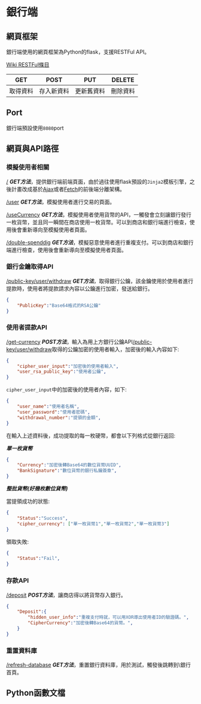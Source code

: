 # 銀行端

## 網頁框架

銀行端使用的網頁框架為Python的flask，支援RESTFul API。

[Wiki RESTFul條目](https://zh.wikipedia.org/wiki/%E8%A1%A8%E7%8E%B0%E5%B1%82%E7%8A%B6%E6%80%81%E8%BD%AC%E6%8D%A2)

| GET | POST | PUT | DELETE |
|-----|------|-----|--------|
| 取得資料 | 存入新資料 | 更新舊資料 | 刪除資料 |

## Port

銀行端預設使用`8080`port

## 網頁與API路徑

### 模擬使用者相關

[/](http://127.0.0.1:8080/) ***GET方法***，提供銀行端前端頁面，由於過往使用flask預設的`Jinja2`模板引擎，之後計畫改成基於[Ajax](https://developer.mozilla.org/zh-TW/docs/Web/Guide/AJAX)或者[Fetch](https://developer.mozilla.org/zh-TW/docs/Web/API/Fetch_API)的前後端分離架構。

[/user](http://127.0.0.1:8080/user) ***GET方法***，模擬使用者進行交易的頁面。

[/useCurrency](http://127.0.0.1:8080/useCurrency) ***GET方法***，模擬使用者使用貨幣的API，一觸發會立刻讓銀行發行一枚貨幣，並且同一瞬間在商店使用一枚貨幣。可以到商店和銀行端進行檢查，使用後會重新導向至模擬使用者頁面。

[/double-spenddig](http://127.0.0.1:8080/double-spenddig) ***GET方法***，模擬惡意使用者進行重複支付。可以到商店和銀行端進行檢查，使用後會重新導向至模擬使用者頁面。

### 銀行金鑰取得API

[/public-key/user/withdraw](http://127.0.0.1:8080/public-key/user/withdraw) ***GET方法***，取得銀行公鑰，該金鑰使用於使用者進行提款時，使用者將提款請求內容以公鑰進行加密，發送給銀行。

```json
{
    "PublicKey":"Base64格式的RSA公鑰"
}
```

### 使用者提款API

[/get-currency](http://127.0.0.1:8080/get-currency) ***POST方法***，輸入為用上方銀行公鑰API[/public-key/user/withdraw](http://127.0.0.1:8080/public-key/user/withdraw)取得的公鑰加密的使用者輸入，加密後的輸入內容如下:

```json
{
    "cipher_user_input":"加密後的使用者輸入",
    "user_rsa_public_key":"使用者公鑰",
}
```

`cipher_user_input`中的加密後的使用者內容，如下:

```json
{
    "user_name":"使用者名稱",
    "user_password":"使用者密碼",
    "withdrawal_number":"提領的金額",
}
```

在輸入上述資料後，成功提取的每一枚硬幣，都會以下列格式從銀行返回:

***單一枚貨幣***

```json
{
    "Currency":"加密後轉Base64的數位貨幣UUID",
    "BankSignature":"數位貨幣的銀行私鑰簽章",
}
```

***整批貨幣(好幾枚數位貨幣)***

當提領成功的狀態:

```json
{
    "Status":"Success",
    "cipher_currency": ["單一枚貨幣1","單一枚貨幣2","單一枚貨幣3"]     
}
```

領取失敗:

```json
{
    "Status":"Fail",
}
```

### 存款API

[/deposit](http://127.0.0.1:8080/deposit) ***POST方法***，讓商店得以將貨幣存入銀行。

```json
{
    "Deposit":{
        "hidden_user_info":"重複支付時就，可以用XOR導出使用者ID的驗證碼。",
        "CipherCurrency":"加密後轉Base64的貨幣。",
    }
}
```

### 重置資料庫

[/refresh-database](http://127.0.0.1:8080/refresh-database) ***GET方法***，重置銀行資料庫，用於測試，觸發後跳轉到\銀行首頁。

## Python函數文檔

